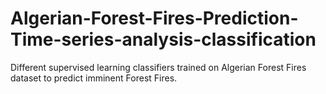 # Algerian-Forest-Fires-Prediction-Time-series-analysis-classification
Different supervised learning classifiers trained on Algerian Forest Fires dataset to predict imminent Forest Fires.
